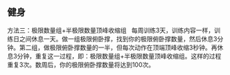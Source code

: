 ## 健身
方法三：极限数量组+半极限数量顶峰收缩组
 
每周训练3天，训练内容一样，训练日之间休息一天。做一组极限俯卧撑，找到你的极限俯卧撑数量，然后休息3分钟。第二组，做极限俯卧撑数量的一半，但每次动作在顶端顶峰收缩3秒钟。再休息3分钟，重复这一过程，即：极限数量组+半极限数量顶峰收缩组。这样的过程重复3次。数周后，你的极限俯卧撑数量将达到100次。







